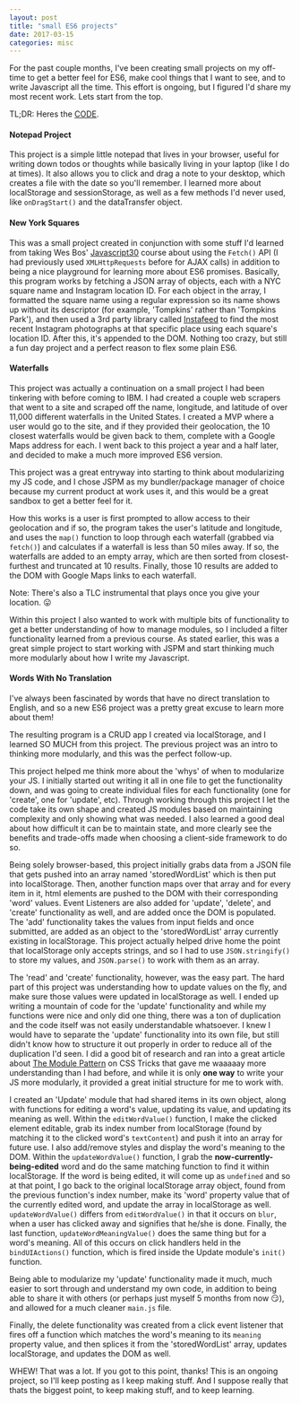 ```yaml
---
layout: post
title: "small ES6 projects"
date: 2017-03-15
categories: misc
---
```


For the past couple months, I've been creating small projects on my off-time to get a better feel for ES6, make cool things that I want to see, and to write Javascript all the time. This effort is ongoing, but I figured I'd share my most recent work. Lets start from the top.

TL;DR: Heres the [CODE](https://github.com/mathesond2/vanilla-js-projects).

#### Notepad Project
This project is a simple little notepad that lives in your browser, useful for writing down todos or thoughts while basically living in your laptop (like I do at times). It also allows you to click and drag a note to your desktop, which creates a file with the date so you'll remember. I learned more about localStorage and sessionStorage, as well as a few methods I'd never used, like `onDragStart()` and the dataTransfer object.

#### New York Squares
This was a small project created in conjunction with some stuff I'd learned from taking Wes Bos' [Javascript30](https://javascript30.com/) course about using the `Fetch()` API (I had previously used `XMLHttpRequests` before for AJAX calls) in addition to being a nice playground for learning more about ES6 promises. Basically, this program works by fetching a JSON array of objects, each with a NYC square name and Instagram location ID. For each object in the array, I formatted the square name using a regular expression so its name shows up without its descriptor (for example, 'Tompkins' rather than 'Tompkins Park'), and then used a 3rd party library called [Instafeed](http://instafeedjs.com/) to find the most recent Instagram photographs at that specific place using each square's location ID. After this, it's appended to the DOM. Nothing too crazy, but still a fun day project and a perfect reason to flex some plain ES6.

#### Waterfalls
This project was actually a continuation on a small project I had been tinkering with before coming to IBM. I had created a couple web scrapers that went to a site and scraped off the name, longitude, and latitude of over 11,000 different waterfalls in the United States. I created a MVP where a user would go to the site, and if they provided their geolocation, the 10 closest waterfalls would be given back to them, complete with a Google Maps address for each. I went back to this project a year and a half later, and decided to make a much more improved ES6 version.

This project was a great entryway into starting to think about modularizing my JS code, and I chose JSPM as my bundler/package manager of choice because my current product at work uses it, and this would be a great sandbox to get a better feel for it.

How this works is a user is first prompted to allow access to their geolocation and if so, the program takes the user's latitude and longitude, and uses the `map()` function to loop through each waterfall (grabbed via `fetch()`) and calculates if a waterfall is less than 50 miles away. If so, the waterfalls are added to an empty array, which are then sorted from closest-furthest and truncated at 10 results. Finally, those 10 results are added to the DOM with Google Maps links to each waterfall.

Note: There's also a TLC instrumental that plays once you give your location. 😛

Within this project I also wanted to work with multiple bits of functionality to get a better understanding of how to manage modules, so I included a filter functionality learned from a previous course. As stated earlier, this was a great simple project to start working with JSPM and start thinking much more modularly about how I write my Javascript.

#### Words With No Translation
I've always been fascinated by words that have no direct translation to English, and so a new ES6 project was a pretty great excuse to learn more about them!

The resulting program is a CRUD app I created via localStorage, and I learned SO MUCH from this project. The previous project was an intro to thinking more modularly, and this was the perfect follow-up.

This project helped me think more about the 'whys' of when to modularize your JS. I initially started out writing it all in one file to get the functionality down, and was going to create individual files for each functionality (one for 'create', one for 'update', etc). Through working through this project I let the code take its own shape and created JS modules based on maintaining complexity and only showing what was needed. I also learned a good deal about how difficult it can be to maintain state, and more clearly see the benefits and trade-offs made when choosing a client-side framework to do so.

Being solely browser-based, this project initially grabs data from a JSON file that gets pushed into an array named 'storedWordList' which is then put into localStorage. Then, another function maps over that array and for every item in it, html elements are pushed to the DOM with their corresponding 'word' values. Event Listeners are also added for 'update', 'delete', and 'create' functionality as well, and are added once the DOM is populated. The 'add' functionality takes the values from input fields and once submitted, are added as an object to the 'storedWordList' array currently existing in localStorage. This project actually helped drive home the point that localStorage only accepts strings, and so I had to use `JSON.stringify()` to store my values, and `JSON.parse()` to work with them as an array.

The 'read' and 'create' functionality, however, was the easy part. The hard part of this project was understanding how to update values on the fly, and make sure those values were updated in localStorage as well. I ended up writing a mountain of code for the 'update' functionality and while my functions were nice and only did one thing, there was a ton of duplication and the code itself was not easily understandable whatsoever. I knew I would have to separate the 'update' functionality into its own file, but still didn't know how to structure it out properly in order to reduce all of the duplication I'd seen. I did a good bit of research and ran into a great article about [The Module Pattern](https://css-tricks.com/how-do-you-structure-javascript-the-module-pattern-edition/) on CSS Tricks that gave me waaaaay more understanding than I had before, and while it is only **one way** to write your JS more modularly, it provided a great initial structure for me to work with.

I created an 'Update' module that had shared items in its own object, along with functions for editing a word's value, updating its value, and updating its meaning as well. Within the `editWordValue()` function, I make the clicked element editable, grab its index number from localStorage (found by matching it to the clicked word's `textContent`) and push it into an array for future use. I also add/remove styles and display the word's meaning to the DOM. Within the `updateWordValue()` function, I grab the **now-currently-being-edited** word and do the same matching function to find it within localStorage. If the word is being edited, it will come up as `undefined` and so at that point, I go back to the original localStorage array object, found from the previous function's index number, make its 'word' property value that of the currently edited word, and update the array in localStorage as well. `updateWordValue()` differs from `editWordValue()` in that it occurs on `blur`, when a user has clicked away and signifies that he/she is done. Finally, the last function, `updateWordMeaningValue()` does the same thing but for a word's meaning. All of this occurs on click handlers held in the `bindUIActions()` function, which is fired inside the Update module's `init()` function.

Being able to modularize my 'update' functionality made it much, much easier to sort through and understand my own code, in addition to being able to share it with others (or perhaps just myself 5 months from now 😏), and allowed for a much cleaner `main.js` file.

Finally, the delete functionality was created from a click event listener that fires off a function which matches the word's meaning to its `meaning` property value, and then splices it from the 'storedWordList' array, updates localStorage, and updates the DOM as well.

WHEW! That was a lot. If you got to this point, thanks! This is an ongoing project, so I'll keep posting as I keep making stuff. And I suppose really that thats the biggest point, to keep making stuff, and to keep learning.
